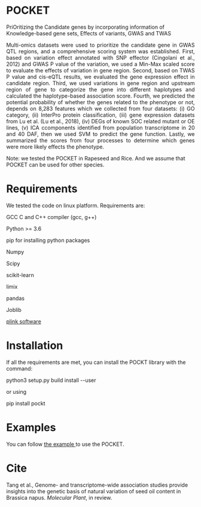 # POCKET
PriOritizing the Candidate genes by incorporating  information of Knowledge-based gene sets, Effects of variants, GWAS and TWAS

<p style="text-align:justify"> Multi-omics datasets were used to prioritize the candidate gene in GWAS QTL regions, and a comprehensive scoring system was established. First, based on variation effect annotated with SNP effector (Cingolani et al., 2012) and GWAS P value of the variation, we used a Min-Max scaled score to evaluate the effects of variation in gene region. Second, based on TWAS P value and cis-eQTL results, we evaluated the gene expression effect in candidate region. Third, we used variations in gene region and upstream region of gene to categorize the gene into different haplotypes and calculated the haplotype-based association score. Fourth, we predicted the potential probability of whether the genes related to the phenotype or not, depends on 8,283 features which we collected from four datasets: (i) GO category, (ii) InterPro protein classification, (iii) gene expression datasets from Lu et al. (Lu et al., 2018), (iv) DEGs of known SOC related mutant or OE lines, (v) ICA ccomponents identified from population transcriptome in 20 and 40 DAF, then we used SVM to predict the gene function. Lastly, we summarized the scores from four processes to determine which genes were more likely effects the phenotype.</p>

Note: we tested the POCKET in Rapeseed and Rice. And we assume that POCKET can be used for other species.

# Requirements
We tested the code on linux platform. 
Requirements are:

GCC C and C++ compiler (gcc, g++)

Python >= 3.6

pip for installing python packages

Numpy

Scipy

scikit-learn

limix

pandas

Joblib

<a href = 'https://www.cog-genomics.org/plink2/'> plink software</a>

# Installation

If all the requirements are met, you can install the POCKT library with the command:

python3 setup.py build install --user

or using

pip install pockt

# Examples

You can follow <a href='./examples/POCKET_example.ipynb'> the example </a> to use the POCKET.

# Cite
Tang et al., Genome- and transcriptome-wide association studies provide insights into the genetic basis of natural variation of seed oil content in Brassica napus. <i>Molecular Plant</i>, in review.
